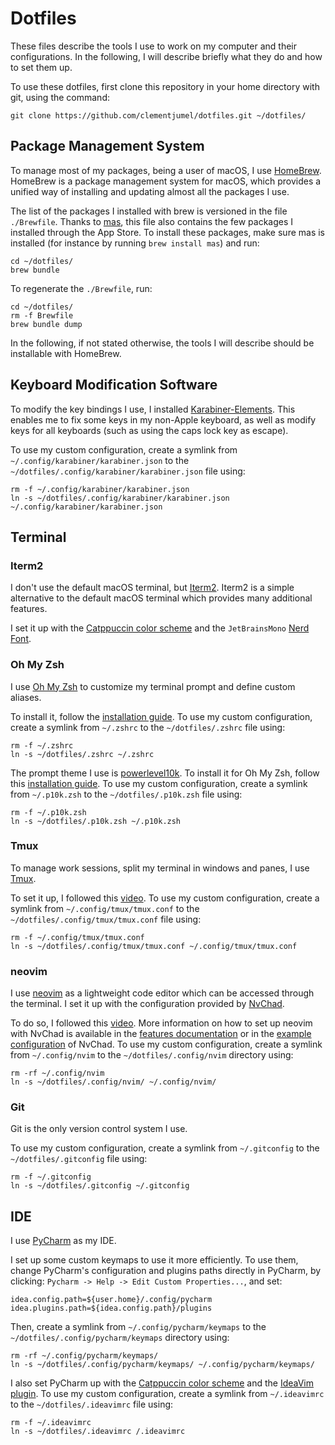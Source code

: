 # Dotfiles

These files describe the tools I use to work on my computer and their configurations.
In the following, I will describe briefly what they do and how to set them up.

To use these dotfiles, first clone this repository in your home directory with git, using the
command:

```shell
git clone https://github.com/clementjumel/dotfiles.git ~/dotfiles/
```

## Package Management System

To manage most of my packages, being a user of macOS, I use [HomeBrew](https://brew.sh/).
HomeBrew is a package management system for macOS, which provides a unified way of installing
and updating almost all the packages I use.

The list of the packages I installed with brew is versioned in the file `./Brewfile`.
Thanks to [mas](https://github.com/mas-cli/mas), this file also contains the few
packages I installed through the App Store.
To install these packages, make sure mas is installed (for instance by running `brew install mas`)
and run:

```shell
cd ~/dotfiles/
brew bundle
```

To regenerate the `./Brewfile`, run:

```shell
cd ~/dotfiles/
rm -f Brewfile
brew bundle dump
```

In the following, if not stated otherwise, the tools I will describe should be installable with
HomeBrew.

## Keyboard Modification Software

To modify the key bindings I use, I installed
[Karabiner-Elements](https://karabiner-elements.pqrs.org/).
This enables me to fix some keys in my non-Apple keyboard, as well as modify keys for all keyboards
(such as using the caps lock key as escape).

To use my custom configuration, create a symlink from `~/.config/karabiner/karabiner.json` to the `~/dotfiles/.config/karabiner/karabiner.json` file
using:

```shell
rm -f ~/.config/karabiner/karabiner.json
ln -s ~/dotfiles/.config/karabiner/karabiner.json ~/.config/karabiner/karabiner.json
```

## Terminal

### Iterm2

I don't use the default macOS terminal, but [Iterm2](https://iterm2.com/).
Iterm2 is a simple alternative to the default macOS terminal which provides many additional
features.

I set it up with the [Catppuccin color scheme](https://github.com/catppuccin/iterm) and the
`JetBrainsMono` [Nerd Font](https://www.nerdfonts.com/font-downloads).

### Oh My Zsh

I use [Oh My Zsh](https://ohmyz.sh) to customize my terminal prompt and define custom aliases.

To install it, follow the [installation guide](https://ohmyz.sh/#install).
To use my custom configuration, create a symlink from `~/.zshrc` to the `~/dotfiles/.zshrc` file
using:

```shell
rm -f ~/.zshrc
ln -s ~/dotfiles/.zshrc ~/.zshrc
```

The prompt theme I use is [powerlevel10k](https://github.com/romkatv/powerlevel10k).
To install it for Oh My Zsh, follow this
[installation guide](https://github.com/romkatv/powerlevel10k#oh-my-zsh).
To use my custom configuration, create a symlink from `~/.p10k.zsh` to the `~/dotfiles/.p10k.zsh`
file using:

```shell
rm -f ~/.p10k.zsh
ln -s ~/dotfiles/.p10k.zsh ~/.p10k.zsh
```

### Tmux

To manage work sessions, split my terminal in windows and panes, I use
[Tmux](https://doc.ubuntu-fr.org/tmux).

To set it up, I followed this
[video](https://www.youtube.com/watch?v=DzNmUNvnB04&ab_channel=DreamsofCode).
To use my custom configuration, create a symlink from `~/.config/tmux/tmux.conf` to the
`~/dotfiles/.config/tmux/tmux.conf` file using:

```shell
rm -f ~/.config/tmux/tmux.conf
ln -s ~/dotfiles/.config/tmux/tmux.conf ~/.config/tmux/tmux.conf
```

### neovim

I use [neovim](https://neovim.io/) as a lightweight code editor which can be accessed through
the terminal.
I set it up with the configuration provided by [NvChad](https://nvchad.com/).

To do so, I followed this
[video](https://www.youtube.com/watch?v=Mtgo-nP_r8Y&ab_channel=DreamsofCode).
More information on how to set up neovim with NvChad is available in the
[features documentation](https://nvchad.com/docs/features) or in the
[example configuration](https://github.com/NvChad/example_config) of NvChad.
To use my custom configuration, create a symlink from `~/.config/nvim` to the
`~/dotfiles/.config/nvim` directory using:

```shell
rm -rf ~/.config/nvim
ln -s ~/dotfiles/.config/nvim/ ~/.config/nvim/
```

### Git

Git is the only version control system I use.

To use my custom configuration, create a symlink from `~/.gitconfig` to the
`~/dotfiles/.gitconfig` file using:

```shell
rm -f ~/.gitconfig
ln -s ~/dotfiles/.gitconfig ~/.gitconfig
```

## IDE

I use [PyCharm](https://www.jetbrains.com/fr-fr/pycharm/) as my IDE.

I set up some custom keymaps to use it more efficiently.
To use them, change PyCharm's configuration and plugins paths directly in PyCharm, by clicking:
`Pycharm -> Help -> Edit Custom Properties...`, and set:

```shell
idea.config.path=${user.home}/.config/pycharm
idea.plugins.path=${idea.config.path}/plugins
```

Then, create a symlink from `~/.config/pycharm/keymaps` to the
`~/dotfiles/.config/pycharm/keymaps` directory using:

```shell
rm -rf ~/.config/pycharm/keymaps/
ln -s ~/dotfiles/.config/pycharm/keymaps/ ~/.config/pycharm/keymaps/
```

I also set PyCharm up with the [Catppuccin color scheme](https://github.com/catppuccin/jetbrains)
and the [IdeaVim plugin](https://plugins.jetbrains.com/plugin/164-ideavim).
To use my custom configuration, create a symlink from `~/.ideavimrc` to the
`~/dotfiles/.ideavimrc` file using:

```shell
rm -f ~/.ideavimrc
ln -s ~/dotfiles/.ideavimrc /.ideavimrc
```
